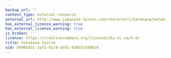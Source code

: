 ```yaml
---
backup_url: ''
content_type: external-resource
external_url: http://www.japanese-lesson.com/characters/katakana/katakana_drill/index.html
has_external_licence_warning: true
has_external_license_warning: true
is_broken: ''
license: https://creativecommons.org/licenses/by-nc-sa/4.0/
title: Katakana Course
uid: b8905d3c-2a71-41c8-a591-420a5cb90624
---
```

